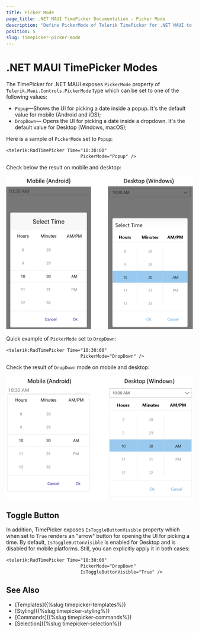 ```yaml
---
title: Picker Mode
page_title: .NET MAUI TimePicker Documentation - Picker Mode
description: "Define PickerMode of Telerik TimePicker for .NET MAUI to either DropDown or Popup."
position: 5
slug: timepicker-picker-mode
---  
```


# .NET MAUI TimePicker Modes

The TimePicker for .NET MAUI exposes `PickerMode` property of `Telerik.Maui.Controls.PickerMode` type which can be set to one of the following values:

* `Popup`&mdash;Shows the UI for picking a date inside a popup. It's the default value for mobile (Android and iOS);
* `DropDown`&mdash; Opens the UI for picking a date inside a dropdown. It's the default value for Desktop (Windows, macOS);

Here is a sample of `PickerMode` set to `Popup`:

```XAML
<telerik:RadTimePicker Time="10:30:00"
							PickerMode="Popup" />
```

Check below the result on mobile and desktop:

![TimePicker Picker mode](images/timepicker-pickermode-popup.png)

Quick example of `PickerMode` set to `DropDown`:

```XAML
<telerik:RadTimePicker Time="10:30:00"
							PickerMode="DropDown" />
```

Check the result of `DropDown` mode on mobile and desktop:

![TimePicker Picker mode](images/timepicker-pickermode-dropdown.png)

## Toggle Button

In addition, TimePicker exposes `IsToggleButtonVisible` property which when set to `True` renders an "arrow" button for opening the UI for picking a time. By default, `IsToggleButtonVisible` is enabled for Desktop and is disabled for mobile platforms. Still, you can explicitly apply it in both cases:

```XAML
<telerik:RadTimePicker Time="10:30:00"
							PickerMode="DropDown"
							IsToggleButtonVisible="True" />
```

## See Also

- [Templates]({%slug timepicker-templates%})
- [Styling]({%slug timepicker-styling%})
- [Commands]({%slug timepicker-commands%})
- [Selection]({%slug timepicker-selection%})
